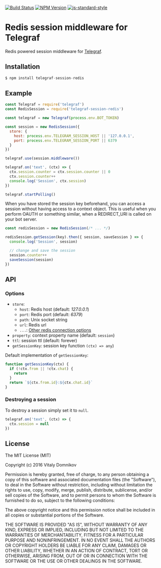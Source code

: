 [![Build Status](https://img.shields.io/travis/telegraf/telegraf-session-redis.svg?branch=master&style=flat-square)](https://travis-ci.org/telegraf/telegraf-session-redis)
[![NPM Version](https://img.shields.io/npm/v/telegraf-session-redis.svg?style=flat-square)](https://www.npmjs.com/package/telegraf-session-redis)
[![js-standard-style](https://img.shields.io/badge/code%20style-standard-brightgreen.svg?style=flat-square)](http://standardjs.com/)

# Redis session middleware for Telegraf

Redis powered session middleware for [Telegraf](https://github.com/telegraf/telegraf).

## Installation

```js
$ npm install telegraf-session-redis
```

## Example

```js
const Telegraf = require('telegraf')
const RedisSession = require('telegraf-session-redis')

const telegraf = new Telegraf(process.env.BOT_TOKEN)

const session = new RedisSession({
  store: {
    host: process.env.TELEGRAM_SESSION_HOST || '127.0.0.1',
    port: process.env.TELEGRAM_SESSION_PORT || 6379
  }
})

telegraf.use(session.middleware())

telegraf.on('text', (ctx) => {
  ctx.session.counter = ctx.session.counter || 0
  ctx.session.counter++
  console.log('Session', ctx.session)
})

telegraf.startPolling()
```

When you have stored the session key beforehand, you can access a
session without having access to a context object. This is useful when
you perform OAUTH or something similar, when a REDIRECT_URI is called
on your bot server.

```js
const redisSession = new RedisSession(/* ... */)

redisSession.getSession(key).then({ session, saveSession } => {
  console.log('Session', session)

  // change and save the session
  session.counter++
  saveSession(session)
})
```

## API

### Options

* `store`:
  * `host`: Redis host (default: *127.0.0.1*)
  * `port`: Redis port (default: *6379*)
  * `path`: Unix socket string
  * `url`:  Redis url
  * `...`: [Other redis connection options](http://redis.js.org/#api-rediscreateclient)
* `property`: context property name (default: `session`)
* `ttl`: session ttl (default: forever)
* `getSessionKey`: session key function `(ctx) => any`)

Default implementation of `getSessionKey`:

```js
function getSessionKey(ctx) {
  if (!ctx.from || !ctx.chat) {
    return
  }
  return `${ctx.from.id}:${ctx.chat.id}`
}
```

### Destroying a session

To destroy a session simply set it to `null`.

```js
telegraf.on('text', (ctx) => {
  ctx.session = null
})

```

## License

The MIT License (MIT)

Copyright (c) 2016 Vitaly Domnikov

Permission is hereby granted, free of charge, to any person obtaining a copy
of this software and associated documentation files (the "Software"), to deal
in the Software without restriction, including without limitation the rights
to use, copy, modify, merge, publish, distribute, sublicense, and/or sell
copies of the Software, and to permit persons to whom the Software is
furnished to do so, subject to the following conditions:

The above copyright notice and this permission notice shall be included in all
copies or substantial portions of the Software.

THE SOFTWARE IS PROVIDED "AS IS", WITHOUT WARRANTY OF ANY KIND, EXPRESS OR
IMPLIED, INCLUDING BUT NOT LIMITED TO THE WARRANTIES OF MERCHANTABILITY,
FITNESS FOR A PARTICULAR PURPOSE AND NONINFRINGEMENT. IN NO EVENT SHALL THE
AUTHORS OR COPYRIGHT HOLDERS BE LIABLE FOR ANY CLAIM, DAMAGES OR OTHER
LIABILITY, WHETHER IN AN ACTION OF CONTRACT, TORT OR OTHERWISE, ARISING FROM,
OUT OF OR IN CONNECTION WITH THE SOFTWARE OR THE USE OR OTHER DEALINGS IN THE
SOFTWARE.
